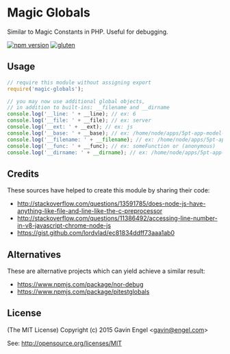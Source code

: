 # Magic Globals
Similar to Magic Constants in PHP.  Useful for debugging.

[![npm version](https://badge.fury.io/js/magic-globals.svg)](http://badge.fury.io/js/magic-globals)
[![gluten](https://img.shields.io/badge/gluten-free-green.svg?style=flat)](http://i.imgur.com/Kua978a.jpg)


## Usage
```js
// require this module without assigning export
require('magic-globals');

// you may now use additional global objects,
// in addition to built-ins: __filename and __dirname
console.log('__line: ' + __line); // ex: 6
console.log('__file: ' + __file); // ex: server
console.log('__ext: ' + __ext); // ex: js
console.log('__base: ' + __base); // ex: /home/node/apps/5pt-app-model-example/api-example
console.log('__filename: ' + __filename); // ex: /home/node/apps/5pt-app-model-example/api-example/server/server.js
console.log('__func: ' + __func); // ex: someFunction or (anonymous) 
console.log('__dirname: ' + __dirname); // ex: /home/node/apps/5pt-app-model-example/api-example/server
```

## Credits
These sources have helped to create this module by sharing their code:
* http://stackoverflow.com/questions/13591785/does-node-js-have-anything-like-file-and-line-like-the-c-preprocessor 
* http://stackoverflow.com/questions/11386492/accessing-line-number-in-v8-javascript-chrome-node-js 
* https://gist.github.com/lordvlad/ec81834ddff73aaa1ab0

## Alternatives
These are alternative projects which can yield achieve a similar result:
* https://www.npmjs.com/package/nor-debug
* https://www.npmjs.com/package/pitestglobals

## License

(The MIT License)
Copyright (c) 2015 Gavin Engel <<gavin@engel.com>>

See: http://opensource.org/licenses/MIT
